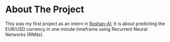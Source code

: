 # About The Project
This was my first project as an intern in [Roshan-AI](https://www.roshan-ai.ir/); It is about predicting the EUR/USD currency in one minute timeframe using Recurrent Neural Networks (RNNs).
